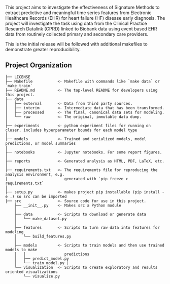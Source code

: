 
This project aims to investigate the effectiveness of Signature Methods to extract predictive and meaningful time series features from Electronic Healthcare Records (EHR) for heart failure (HF) disease early diagnosis. The project will investigate the task using data from the Clinical Practice Research Datalink (CPRD) linked to Biobank data using event based EHR data from routinely collected primary and secondary care providers. 

This is the initial release will be followed with additional makefiles to demonstrate greater reproducibility.


Project Organization
------------

    ├── LICENSE
    ├── Makefile           <- Makefile with commands like `make data` or `make train`
    ├── README.md          <- The top-level README for developers using this project.
    ├── data
    │   ├── external       <- Data from third party sources.
    │   ├── interim        <- Intermediate data that has been transformed.
    │   ├── processed      <- The final, canonical data sets for modeling.
    │   └── raw            <- The original, immutable data dump.
    │
    ├── experiments        <- python experiment files for running on cluser, includes hyperparameter bounds for each model type
    │
    ├── models             <- Trained and serialized models, model predictions, or model summaries
    │
    ├── notebooks          <- Jupyter notebooks. For some report figures.
    │                         
    ├── reports            <- Generated analysis as HTML, PDF, LaTeX, etc.
    │
    ├── requirements.txt   <- The requirements file for reproducing the analysis environment, e.g.
    │                         generated with `pip freeze > requirements.txt`
    │
    ├── setup.py           <- makes project pip installable (pip install -e .) so src can be imported
    ├── src                <- Source code for use in this project.
        ├── __init__.py    <- Makes src a Python module
        │
        ├── data           <- Scripts to download or generate data
        │   └── make_dataset.py
        │
        ├── features       <- Scripts to turn raw data into features for modeling
        │   └── build_features.py
        │
        ├── models         <- Scripts to train models and then use trained models to make
        │   │                 predictions
        │   ├── predict_model.py
        │   └── train_model.py │
        └── visualization  <- Scripts to create exploratory and results oriented visualizations
            └── visualize.py

